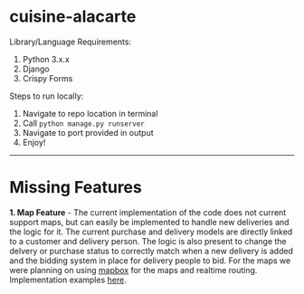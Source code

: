# cuisine-alacarte

Library/Language Requirements:
1. Python 3.x.x
2. Django
3. Crispy Forms

Steps to run locally:
1. Navigate to repo location in terminal
1. Call `python manage.py runserver`
2. Navigate to port provided in output
3. Enjoy!

***
# Missing Features

**1. Map Feature** - 
The current implementation of the code does not current support maps, but can easily be implemented to handle new deliveries and the logic for it. The current purchase and delivery models are directly linked to a customer and delivery person. The logic is also present to change the delvery or purchase status to correctly match when a new delivery is added and the bidding system in place for delivery people to bid. For the maps we were planning on using [mapbox](https://www.mapbox.com) for the maps and realtime routing. Implementation examples [here](https://www.fullstackpython.com/blog/maps-django-web-applications-projects-mapbox.html).
